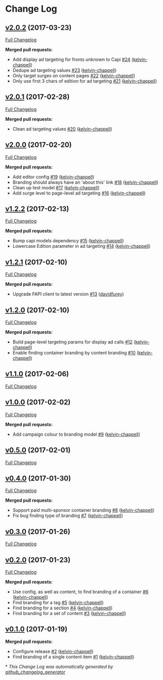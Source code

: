 # Change Log

## [v2.0.2](https://github.com/guardian/commercial-shared/tree/v2.0.2) (2017-03-23)
[Full Changelog](https://github.com/guardian/commercial-shared/compare/v2.0.1...v2.0.2)

**Merged pull requests:**

- Add display ad targeting for fronts unknown to Capi [\#24](https://github.com/guardian/commercial-shared/pull/24) ([kelvin-chappell](https://github.com/kelvin-chappell))
- Dedupe ad targeting values [\#23](https://github.com/guardian/commercial-shared/pull/23) ([kelvin-chappell](https://github.com/kelvin-chappell))
- Only target surges on content pages [\#22](https://github.com/guardian/commercial-shared/pull/22) ([kelvin-chappell](https://github.com/kelvin-chappell))
- Only use first 3 chars of edition for ad targeting [\#21](https://github.com/guardian/commercial-shared/pull/21) ([kelvin-chappell](https://github.com/kelvin-chappell))

## [v2.0.1](https://github.com/guardian/commercial-shared/tree/v2.0.1) (2017-02-28)
[Full Changelog](https://github.com/guardian/commercial-shared/compare/v2.0.0...v2.0.1)

**Merged pull requests:**

- Clean ad targeting values [\#20](https://github.com/guardian/commercial-shared/pull/20) ([kelvin-chappell](https://github.com/kelvin-chappell))

## [v2.0.0](https://github.com/guardian/commercial-shared/tree/v2.0.0) (2017-02-20)
[Full Changelog](https://github.com/guardian/commercial-shared/compare/v1.2.2...v2.0.0)

**Merged pull requests:**

- Add editor config [\#19](https://github.com/guardian/commercial-shared/pull/19) ([kelvin-chappell](https://github.com/kelvin-chappell))
- Branding should always have an 'about this' link [\#18](https://github.com/guardian/commercial-shared/pull/18) ([kelvin-chappell](https://github.com/kelvin-chappell))
- Clean up test model [\#17](https://github.com/guardian/commercial-shared/pull/17) ([kelvin-chappell](https://github.com/kelvin-chappell))
- Add surge level to page-level ad targeting [\#16](https://github.com/guardian/commercial-shared/pull/16) ([kelvin-chappell](https://github.com/kelvin-chappell))

## [v1.2.2](https://github.com/guardian/commercial-shared/tree/v1.2.2) (2017-02-13)
[Full Changelog](https://github.com/guardian/commercial-shared/compare/v1.2.1...v1.2.2)

**Merged pull requests:**

- Bump capi models dependency [\#15](https://github.com/guardian/commercial-shared/pull/15) ([kelvin-chappell](https://github.com/kelvin-chappell))
- Lowercase Edition parameter in ad targeting [\#14](https://github.com/guardian/commercial-shared/pull/14) ([kelvin-chappell](https://github.com/kelvin-chappell))

## [v1.2.1](https://github.com/guardian/commercial-shared/tree/v1.2.1) (2017-02-10)
[Full Changelog](https://github.com/guardian/commercial-shared/compare/v1.2.0...v1.2.1)

**Merged pull requests:**

- Upgrade FAPI client to latest version [\#13](https://github.com/guardian/commercial-shared/pull/13) ([davidfurey](https://github.com/davidfurey))

## [v1.2.0](https://github.com/guardian/commercial-shared/tree/v1.2.0) (2017-02-10)
[Full Changelog](https://github.com/guardian/commercial-shared/compare/v1.1.0...v1.2.0)

**Merged pull requests:**

- Build page-level targeting params for display ad calls [\#12](https://github.com/guardian/commercial-shared/pull/12) ([kelvin-chappell](https://github.com/kelvin-chappell))
- Enable finding container branding by content branding [\#10](https://github.com/guardian/commercial-shared/pull/10) ([kelvin-chappell](https://github.com/kelvin-chappell))

## [v1.1.0](https://github.com/guardian/commercial-shared/tree/v1.1.0) (2017-02-06)
[Full Changelog](https://github.com/guardian/commercial-shared/compare/v1.0.0...v1.1.0)

## [v1.0.0](https://github.com/guardian/commercial-shared/tree/v1.0.0) (2017-02-02)
[Full Changelog](https://github.com/guardian/commercial-shared/compare/v0.5.0...v1.0.0)

**Merged pull requests:**

- Add campaign colour to branding model [\#9](https://github.com/guardian/commercial-shared/pull/9) ([kelvin-chappell](https://github.com/kelvin-chappell))

## [v0.5.0](https://github.com/guardian/commercial-shared/tree/v0.5.0) (2017-02-01)
[Full Changelog](https://github.com/guardian/commercial-shared/compare/v0.4.0...v0.5.0)

## [v0.4.0](https://github.com/guardian/commercial-shared/tree/v0.4.0) (2017-01-30)
[Full Changelog](https://github.com/guardian/commercial-shared/compare/v0.3.0...v0.4.0)

**Merged pull requests:**

- Support paid multi-sponsor container branding [\#8](https://github.com/guardian/commercial-shared/pull/8) ([kelvin-chappell](https://github.com/kelvin-chappell))
- Fix bug finding type of branding [\#7](https://github.com/guardian/commercial-shared/pull/7) ([kelvin-chappell](https://github.com/kelvin-chappell))

## [v0.3.0](https://github.com/guardian/commercial-shared/tree/v0.3.0) (2017-01-26)
[Full Changelog](https://github.com/guardian/commercial-shared/compare/v0.2.0...v0.3.0)

## [v0.2.0](https://github.com/guardian/commercial-shared/tree/v0.2.0) (2017-01-23)
[Full Changelog](https://github.com/guardian/commercial-shared/compare/v0.1.0...v0.2.0)

**Merged pull requests:**

- Use config, as well as content, to find branding of a container [\#6](https://github.com/guardian/commercial-shared/pull/6) ([kelvin-chappell](https://github.com/kelvin-chappell))
- Find branding for a tag [\#5](https://github.com/guardian/commercial-shared/pull/5) ([kelvin-chappell](https://github.com/kelvin-chappell))
- Find branding for a section [\#4](https://github.com/guardian/commercial-shared/pull/4) ([kelvin-chappell](https://github.com/kelvin-chappell))
- Find branding for a set of content [\#3](https://github.com/guardian/commercial-shared/pull/3) ([kelvin-chappell](https://github.com/kelvin-chappell))

## [v0.1.0](https://github.com/guardian/commercial-shared/tree/v0.1.0) (2017-01-19)
**Merged pull requests:**

- Configure release [\#2](https://github.com/guardian/commercial-shared/pull/2) ([kelvin-chappell](https://github.com/kelvin-chappell))
- Find branding of a single content item [\#1](https://github.com/guardian/commercial-shared/pull/1) ([kelvin-chappell](https://github.com/kelvin-chappell))



\* *This Change Log was automatically generated by [github_changelog_generator](https://github.com/skywinder/Github-Changelog-Generator)*